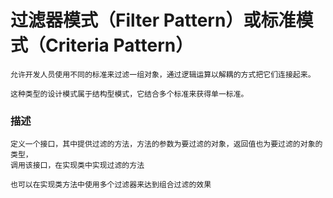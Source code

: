 # 过滤器模式（Filter Pattern）或标准模式（Criteria Pattern）


    允许开发人员使用不同的标准来过滤一组对象，通过逻辑运算以解耦的方式把它们连接起来。
    
    这种类型的设计模式属于结构型模式，它结合多个标准来获得单一标准。
    
    
### 描述

    定义一个接口，其中提供过滤的方法，方法的参数为要过滤的对象，返回值也为要过滤的对象的类型，
    调用该接口，在实现类中实现过滤的方法
    
    也可以在实现类方法中使用多个过滤器来达到组合过滤的效果

